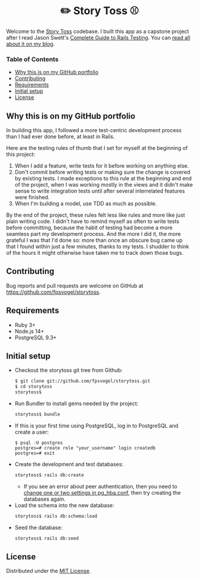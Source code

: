 <h1 align="center">✏️ Story Toss ⚾</h1>

Welcome to the [Story Toss](https://storytoss.herokuapp.com/) codebase. I built this app as a capstone project after I read Jason Swett's [Complete Guide to Rails Testing](https://www.codewithjason.com/complete-guide-to-rails-testing/). You can [read all about it on my blog](https://fpsvogel.com/posts/2021/pass-the-story-collaborative-writing).

### Table of Contents

- [Why this is on my GitHub portfolio](#why-this-is-on-my-github-portfolio)
- [Contributing](#contributing)
- [Requirements](#requirements)
- [Initial setup](#initial-setup)
- [License](#license)

## Why this is on my GitHub portfolio

In building this app, I followed a more test-centric development process than I had ever done before, at least in Rails.

Here are the testing rules of thumb that I set for myself at the beginning of this project:

1. When I add a feature, write tests for it before working on anything else.
2. Don't commit before writing tests or making sure the change is covered by existing tests. I made exceptions to this rule at the beginning and end of the project, when I was working mostly in the views and it didn't make sense to write integration tests until after several interrelated features were finished.
3. When I'm building a model, use TDD as much as possible.

By the end of the project, these rules felt less like rules and more like just plain writing code. I didn't have to remind myself as often to write tests before committing, because the habit of testing had become a more seamless part my development process. And the more I did it, the more grateful I was that I'd done so: more than once an obscure bug came up that I found within just a few minutes, thanks to my tests. I shudder to think of the hours it might otherwise have taken me to track down those bugs.

## Contributing

Bug reports and pull requests are welcome on GitHub at https://github.com/fpsvogel/storytoss.

## Requirements

- Ruby 3+
- Node.js 14+
- PostgreSQL 9.3+

## Initial setup

- Checkout the storytoss git tree from Github:
    ```sh
    $ git clone git://github.com/fpsvogel/storytoss.git
    $ cd storytoss
    storytoss$
    ```
- Run Bundler to install gems needed by the project:
    ```sh
    storytoss$ bundle
    ```
- If this is your first time using PostgreSQL, log in to PostgreSQL and create a user:
    ```
    $ psql -U postgres
    postgres=# create role "your_username" login createdb
    postgres=# exit
    ```
- Create the development and test databases:
    ```sh
    storytoss$ rails db:create
    ```
  - If you see an error about peer authentication, then you need to [change one or two settings in pg_hba.conf](https://stackoverflow.com/questions/18664074/getting-error-peer-authentication-failed-for-user-postgres-when-trying-to-ge), then try creating the databases again.
- Load the schema into the new database:
    ```sh
    storytoss$ rails db:schema:load
    ```
- Seed the database:
    ```sh
    storytoss$ rails db:seed
    ```

## License

Distributed under the [MIT License](https://opensource.org/licenses/MIT).
